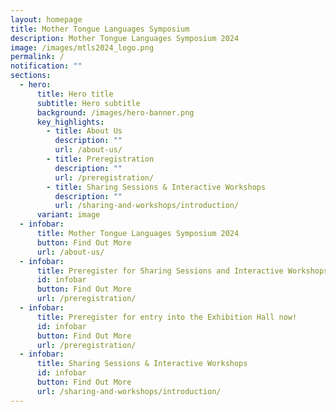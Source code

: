 ```yaml
---
layout: homepage
title: Mother Tongue Languages Symposium
description: Mother Tongue Languages Symposium 2024
image: /images/mtls2024_logo.png
permalink: /
notification: ""
sections:
  - hero:
      title: Hero title
      subtitle: Hero subtitle
      background: /images/hero-banner.png
      key_highlights:
        - title: About Us
          description: ""
          url: /about-us/
        - title: Preregistration
          description: ""
          url: /preregistration/
        - title: Sharing Sessions & Interactive Workshops
          description: ""
          url: /sharing-and-workshops/introduction/
      variant: image
  - infobar:
      title: Mother Tongue Languages Symposium 2024
      button: Find Out More
      url: /about-us/
  - infobar:
      title: Preregister for Sharing Sessions and Interactive Workshops!
      id: infobar
      button: Find Out More
      url: /preregistration/
  - infobar:
      title: Preregister for entry into the Exhibition Hall now!
      id: infobar
      button: Find Out More
      url: /preregistration/
  - infobar:
      title: Sharing Sessions & Interactive Workshops
      id: infobar
      button: Find Out More
      url: /sharing-and-workshops/introduction/
---
```

